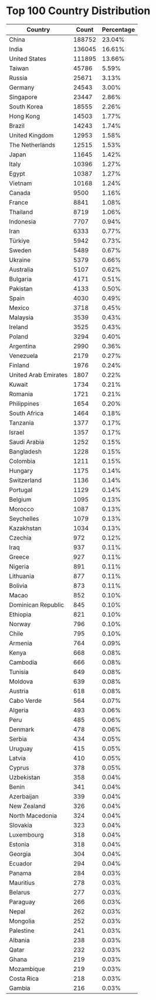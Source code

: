 # Top 100 Country Distribution
| Country | Count | Percentage |
|----|----|----|
| China | 188752 | 23.04% |
| India | 136045 | 16.61% |
| United States | 111895 | 13.66% |
| Taiwan | 45786 | 5.59% |
| Russia | 25671 | 3.13% |
| Germany | 24543 | 3.00% |
| Singapore | 23447 | 2.86% |
| South Korea | 18555 | 2.26% |
| Hong Kong | 14503 | 1.77% |
| Brazil | 14243 | 1.74% |
| United Kingdom | 12953 | 1.58% |
| The Netherlands | 12515 | 1.53% |
| Japan | 11645 | 1.42% |
| Italy | 10396 | 1.27% |
| Egypt | 10387 | 1.27% |
| Vietnam | 10168 | 1.24% |
| Canada | 9500 | 1.16% |
| France | 8841 | 1.08% |
| Thailand | 8719 | 1.06% |
| Indonesia | 7707 | 0.94% |
| Iran | 6333 | 0.77% |
| Türkiye | 5942 | 0.73% |
| Sweden | 5489 | 0.67% |
| Ukraine | 5379 | 0.66% |
| Australia | 5107 | 0.62% |
| Bulgaria | 4171 | 0.51% |
| Pakistan | 4133 | 0.50% |
| Spain | 4030 | 0.49% |
| Mexico | 3718 | 0.45% |
| Malaysia | 3539 | 0.43% |
| Ireland | 3525 | 0.43% |
| Poland | 3294 | 0.40% |
| Argentina | 2990 | 0.36% |
| Venezuela | 2179 | 0.27% |
| Finland | 1976 | 0.24% |
| United Arab Emirates | 1807 | 0.22% |
| Kuwait | 1734 | 0.21% |
| Romania | 1721 | 0.21% |
| Philippines | 1654 | 0.20% |
| South Africa | 1464 | 0.18% |
| Tanzania | 1377 | 0.17% |
| Israel | 1357 | 0.17% |
| Saudi Arabia | 1252 | 0.15% |
| Bangladesh | 1228 | 0.15% |
| Colombia | 1211 | 0.15% |
| Hungary | 1175 | 0.14% |
| Switzerland | 1136 | 0.14% |
| Portugal | 1129 | 0.14% |
| Belgium | 1095 | 0.13% |
| Morocco | 1087 | 0.13% |
| Seychelles | 1079 | 0.13% |
| Kazakhstan | 1034 | 0.13% |
| Czechia | 972 | 0.12% |
| Iraq | 937 | 0.11% |
| Greece | 927 | 0.11% |
| Nigeria | 891 | 0.11% |
| Lithuania | 877 | 0.11% |
| Bolivia | 873 | 0.11% |
| Macao | 852 | 0.10% |
| Dominican Republic | 845 | 0.10% |
| Ethiopia | 821 | 0.10% |
| Norway | 796 | 0.10% |
| Chile | 795 | 0.10% |
| Armenia | 764 | 0.09% |
| Kenya | 668 | 0.08% |
| Cambodia | 666 | 0.08% |
| Tunisia | 649 | 0.08% |
| Moldova | 639 | 0.08% |
| Austria | 618 | 0.08% |
| Cabo Verde | 564 | 0.07% |
| Algeria | 493 | 0.06% |
| Peru | 485 | 0.06% |
| Denmark | 478 | 0.06% |
| Serbia | 434 | 0.05% |
| Uruguay | 415 | 0.05% |
| Latvia | 410 | 0.05% |
| Cyprus | 378 | 0.05% |
| Uzbekistan | 358 | 0.04% |
| Benin | 341 | 0.04% |
| Azerbaijan | 339 | 0.04% |
| New Zealand | 326 | 0.04% |
| North Macedonia | 324 | 0.04% |
| Slovakia | 323 | 0.04% |
| Luxembourg | 318 | 0.04% |
| Estonia | 318 | 0.04% |
| Georgia | 304 | 0.04% |
| Ecuador | 294 | 0.04% |
| Panama | 284 | 0.03% |
| Mauritius | 278 | 0.03% |
| Belarus | 277 | 0.03% |
| Paraguay | 266 | 0.03% |
| Nepal | 262 | 0.03% |
| Mongolia | 252 | 0.03% |
| Palestine | 241 | 0.03% |
| Albania | 238 | 0.03% |
| Qatar | 232 | 0.03% |
| Ghana | 219 | 0.03% |
| Mozambique | 219 | 0.03% |
| Costa Rica | 218 | 0.03% |
| Gambia | 216 | 0.03% |
